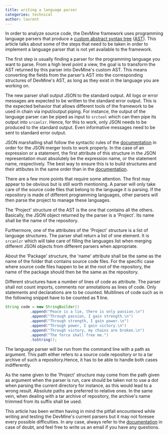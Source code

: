 ```yaml
---
title: writing a language parser
categories: technical
author: laurent
---
```


In order to analyze source code, the DevMine framework uses programming language
parsers that produce a [custom abstract syntax
tree](http://godoc.org/github.com/DevMine/srcanlzr/src)
([AST](http://en.wikipedia.org/wiki/Abstract_syntax_tree)). This article talks
about some of the steps that need to be taken in order to implement a language
parser that is not yet available to the framework.

The first step is usually finding a parser for the programming language you want
to parse. From a high level point a view, the goal is to transform the AST
returned by this parser into DevMine's custom AST. This means converting the
fields from the parser's AST into the corresponding structures of DevMine's AST,
as long as they exist in the language you are working on.

The new parser shall output JSON to the standard output. All logs or error
messages are expected to be written to the standard error output. This is the
expected behavior that allows different tools of the framework to be used in
chain via input/output piping. For instance, the output of the language parser
can be piped as input to `srctool` which can then pipe its output into
`srcanlzr`. Hence, for this to work, only JSON needs to be produced to the
standard output. Even informative messages need to be sent to standard error
output.

JSON marshalling shall follow the syntactic rules of the
[documentation](http://godoc.org/github.com/DevMine/srcanlzr/src) in order for
the JSON merger tools to work properly. In the case of an expression or a
statement, the first attribute of this structure in the JSON representation must
absolutely be the expression name, or the statement name, respectively. The best
way to ensure this is to build structures and their attibutes in the same order
than in the [documentation](http://godoc.org/github.com/DevMine/srcanlzr/src).

There are a few more points that require some attention. The first may appear to
be obvious but is still worth mentioning. A parser will only take care of the
source code files that belong to the language it is parsing. If the repository
is made of different programming languages, other parsers will then parse the
project to manage these languages.

The 'Project' structure of the AST is the one that contains all the others.
Basically, the JSON object returned by the parser is a 'Project'. Its name shall
be the name of the repository.

Furthermore, one of the attributes of the 'Project' structure is a list of
language structures. The parser shall return a list of one element. It is
`srcanlzr` which will take care of filling the languages list when merging
different JSON objects from different parsers when appropriate.

About the 'Package' structure, the 'name' attribute shall be the same as the
name of the folder that contains source code files. For the specific case where
source code files happen to be at the root of the repository, the name of the
package should then be the same as the repository.

Different structures have a number of lines of code as attribute. The parser
shall not count imports, comments nor annotations as lines of code. Only
statements and declarations are to be counted. Multilines of code such as in the
following snippet have to be counted as **1** line.

```java
String code = new StringBuilder()
           .append("Peace is a lie, there is only passion.\n")
           .append("Through passion, I gain strength.\n")
           .append("Through strength, I gain power.\n")
           .append("Through power, I gain victory.\n")
           .append("Through victory, my chains are broken.\n")
           .append("The force shall free me.")
           .toString();
```

The language parser will be run from the command line with a path as argument.
This path either refers to a source code repository or to a tar archive of such
a repository.Hence, it has to be able to handle both cases indifferently.

As the name given to the 'Project' structure may come from the path given as
argument when the parser is run, care should be taken not to use a dot when
parsing the current directory for instance, as this would lead to a wrong
result.  Absolute paths are preferred to relative ones. In the same vein, when
dealing with a tar archive of repository, the archive's name trimmed from its
suffix shall be used.

This article has been written having in mind the pitfall encountered while
writing and testing the DevMine's current parsers but it may not foresee every
possible difficulties. In any case, always refer to the
[documentation](http://godoc.org/github.com/DevMine/srcanlzr/src) in case of
doubt, and feel free to write us an email if you have any questions.
